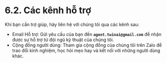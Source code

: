# 6.2. Các kênh hỗ trợ

Khi bạn cần trợ giúp, hãy liên hệ với chúng tôi qua các kênh sau:

* Email Hỗ trợ: Gửi yêu cầu của bạn đến **`agent.twinai@gmail.com`** để nhận được sự hỗ trợ từ đội ngũ kỹ thuật của chúng tôi.
* Cộng đồng người dùng: Tham gia cộng đồng của chúng tôi trên Zalo để trao đổi kinh nghiệm, học hỏi mẹo hay và kết nối với những người dùng khác.
